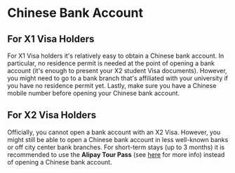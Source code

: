 # Chinese Bank Account

## For X1 Visa Holders

For X1 Visa holders it's relatively easy to obtain a Chinese bank account. In particular, no residence permit is needed at the point of opening a bank account (it's enough to present your X2 student Visa documents). However, you might need to go to a bank branch that's affiliated with your university if you have no residence permit yet. Lastly, make sure you have a Chinese mobile number before opening your Chinese bank account.

## For X2 Visa Holders

Officially, you cannot open a bank account with an X2 Visa. However, you might still be able to open a Chinese bank account in less well-known banks or off city center bank branches. For short-term stays (up to 3 months) it is recommended to use the **Alipay Tour Pass** (see [here](https://wise.com/us/blog/alipay-tour-pass) for more info) instead of opening a Chinese bank account.